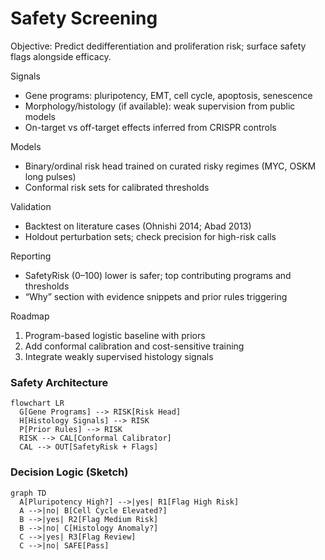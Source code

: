 # Safety Screening

Objective: Predict dedifferentiation and proliferation risk; surface safety flags alongside efficacy.

Signals
- Gene programs: pluripotency, EMT, cell cycle, apoptosis, senescence
- Morphology/histology (if available): weak supervision from public models
- On-target vs off-target effects inferred from CRISPR controls

Models
- Binary/ordinal risk head trained on curated risky regimes (MYC, OSKM long pulses)
- Conformal risk sets for calibrated thresholds

Validation
- Backtest on literature cases (Ohnishi 2014; Abad 2013)
- Holdout perturbation sets; check precision for high-risk calls

Reporting
- SafetyRisk (0–100) lower is safer; top contributing programs and thresholds
- “Why” section with evidence snippets and prior rules triggering

Roadmap
1) Program-based logistic baseline with priors
2) Add conformal calibration and cost-sensitive training
3) Integrate weakly supervised histology signals

### Safety Architecture
```mermaid
flowchart LR
  G[Gene Programs] --> RISK[Risk Head]
  H[Histology Signals] --> RISK
  P[Prior Rules] --> RISK
  RISK --> CAL[Conformal Calibrator]
  CAL --> OUT[SafetyRisk + Flags]
```

### Decision Logic (Sketch)
```mermaid
graph TD
  A[Pluripotency High?] -->|yes| R1[Flag High Risk]
  A -->|no| B[Cell Cycle Elevated?]
  B -->|yes| R2[Flag Medium Risk]
  B -->|no| C[Histology Anomaly?]
  C -->|yes| R3[Flag Review]
  C -->|no| SAFE[Pass]
```
